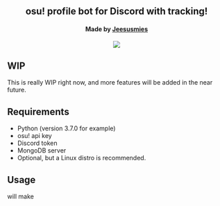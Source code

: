 <h2 align="center">
   osu! profile bot for Discord with tracking!
</h2>
<h4 align="center">Made by <a href=https://github.com/jeesusmies>Jeesusmies</a></h4>

<p align="center">
  <img src="https://github.com/jeesusmies/osuprofil/blob/master/misc/k%C3%B6l.png">
</p>

## WIP
This is really WIP right now, and more features will be added in the near future.

## Requirements
* Python (version 3.7.0 for example)
* osu! api key
* Discord token
* MongoDB server
* Optional, but a Linux distro is recommended.

## Usage
will make
